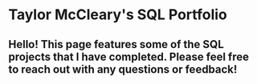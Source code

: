 # Taylor McCleary's SQL Portfolio

## Hello! This page features some of the SQL projects that I have completed. Please feel free to reach out with any questions or feedback!
